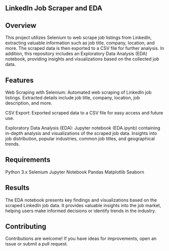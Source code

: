 ## LinkedIn Job Scraper and EDA

## Overview
This project utilizes Selenium to web scrape job listings from LinkedIn, extracting valuable information such as job title, company, location, and more. The scraped data is then exported to a CSV file for further analysis. In addition, this repository includes an Exploratory Data Analysis (EDA) notebook, providing insights and visualizations based on the collected job data.

## Features

Web Scraping with Selenium:
Automated web scraping of LinkedIn job listings.
Extracted details include job title, company, location, job description, and more.

CSV Export:
Exported scraped data to a CSV file for easy access and future use.

Exploratory Data Analysis (EDA):
Jupyter notebook (EDA.ipynb) containing in-depth analysis and visualizations of the scraped job data.
Insights into job distribution, popular industries, common job titles, and geographical trends.

## Requirements

Python 3.x
Selenium
Jupyter Notebook
Pandas
Matplotlib
Seaborn

## Results

The EDA notebook presents key findings and visualizations based on the scraped LinkedIn job data. It provides valuable insights into the job market, helping users make informed decisions or identify trends in the industry.

## Contributing

Contributions are welcome! If you have ideas for improvements, open an issue or submit a pull request.

